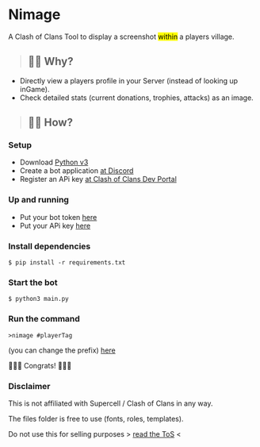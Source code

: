 # Nimage
A Clash of Clans Tool to display a screenshot <mark>within</mark> a players village.

> ## 🤷‍♂️ Why?
- Directly view a players profile in your Server (instead of looking up inGame).
- Check detailed stats (current donations, trophies, attacks) as an image. 

> ## 🙇‍♂️ How?
### Setup
- Download [Python v3](https://www.python.org/downloads/)
- Create a bot application [at Discord](https://discordpy.readthedocs.io/en/stable/discord.html)
- Register an APi key [at Clash of Clans Dev Portal](https://developer.clashofclans.com/#/getting-started)

### Up and running
- Put your bot token [here]()
- Put your APi key [here]()

### Install dependencies 
```
$ pip install -r requirements.txt
```

### Start the bot 
```
$ python3 main.py
```

### Run the command
```
>nimage #playerTag
```
(you can change the prefix) [here]()

🎉🎉🎉 Congrats! 🎉🎉🎉


### Disclaimer
This is not affiliated with Supercell / Clash of Clans in any way. 

The files folder is free to use (fonts, roles, templates).

Do not use this for selling purposes > [read the ToS](https://supercell.com/en/terms-of-service/.) <
